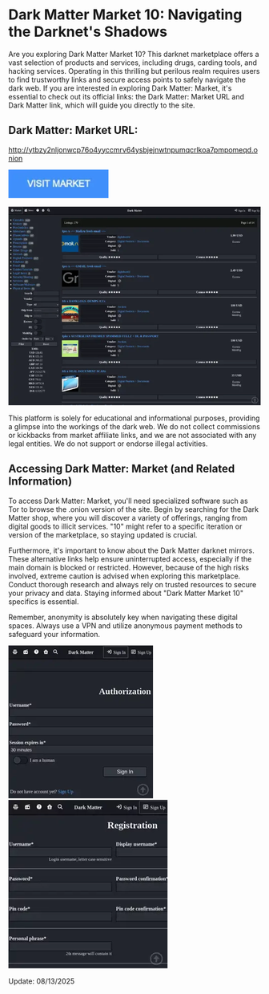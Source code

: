 # Dark Matter Market 10: Navigating the Darknet's Shadows

Are you exploring Dark Matter Market 10? This darknet marketplace offers a vast selection of products and services, including drugs, carding tools, and hacking services. Operating in this thrilling but perilous realm requires users to find trustworthy links and secure access points to safely navigate the dark web. If you are interested in exploring Dark Matter: Market, it's essential to check out its official links: the Dark Matter: Market URL and Dark Matter link, which will guide you directly to the site.

## Dark Matter: Market URL:

http://ytbzy2nljonwcp76o4yyccmrv64ysbjejnwtnpumqcrlkoa7pmpomeqd.onion

[<img src="/backup/sketch.webp" width="200">](http://ytbzy2nljonwcp76o4yyccmrv64ysbjejnwtnpumqcrlkoa7pmpomeqd.onion)

<a href="http://ytbzy2nljonwcp76o4yyccmrv64ysbjejnwtnpumqcrlkoa7pmpomeqd.onion"><img src="/backup/home.webp" alt="image" style="max-width: 100%;"><a>

This platform is solely for educational and informational purposes, providing a glimpse into the workings of the dark web. We do not collect commissions or kickbacks from market affiliate links, and we are not associated with any legal entities. We do not support or endorse illegal activities.

## Accessing Dark Matter: Market (and Related Information)

To access Dark Matter: Market, you'll need specialized software such as Tor to browse the .onion version of the site. Begin by searching for the Dark Matter shop, where you will discover a variety of offerings, ranging from digital goods to illicit services. "10" might refer to a specific iteration or version of the marketplace, so staying updated is crucial.

Furthermore, it's important to know about the Dark Matter darknet mirrors. These alternative links help ensure uninterrupted access, especially if the main domain is blocked or restricted. However, because of the high risks involved, extreme caution is advised when exploring this marketplace. Conduct thorough research and always rely on trusted resources to secure your privacy and data. Staying informed about "Dark Matter Market 10" specifics is essential.

Remember, anonymity is absolutely key when navigating these digital spaces. Always use a VPN and utilize anonymous payment methods to safeguard your information.

<a href="http://ytbzy2nljonwcp76o4yyccmrv64ysbjejnwtnpumqcrlkoa7pmpomeqd.onion"><img src="/backup/theme.webp" alt="image" style="max-width: 100%;"><a>  <a href="http://ytbzy2nljonwcp76o4yyccmrv64ysbjejnwtnpumqcrlkoa7pmpomeqd.onion"><img src="/backup/scroll.webp" alt="image" style="max-width: 100%;"><a>

















Update:  08/13/2025